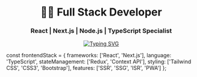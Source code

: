 <h1 align="center">👨‍💻 Full Stack Developer</h1>
<h3 align="center">React | Next.js | Node.js | TypeScript Specialist</h3>

<p align="center">
  <a href="https://git.io/typing-svg"><img src="https://readme-typing-svg.demolab.com?font=Fira+Code&weight=600&size=26&duration=4000&pause=1000&color=38BCF7&center=true&vCenter=true&width=600&lines=7%2B+years+of+experience;100%2B+projects+delivered;Full+Stack+%7C+Frontend+%7C+Backend;Clean+code+%E2%9C%94%EF%B8%8F+Scalable+solutions" alt="Typing SVG" /></a>
</p>

const frontendStack = {
  frameworks: ['React', 'Next.js'],
  language: 'TypeScript',
  stateManagement: ['Redux', 'Context API'],
  styling: ['Tailwind CSS', 'CSS3', 'Bootstrap'],
  features: ['SSR', 'SSG', 'ISR', 'PWA']
};
